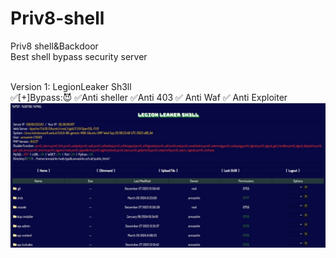 # Priv8-shell
Priv8 shell&amp;Backdoor<br>
Best shell bypass security server<br>
<br>

Version 1:
LegionLeaker Sh3ll<br>
✅[+]Bypass:😈
✅Anti sheller
✅Anti 403
✅ Anti Waf
✅ Anti Exploiter
<br>
<img alt="photo_2024-06-06_02-47-53.jpg" src="https://github.com/mrflw/Priv8-shell/blob/main/photo_2024-06-06_02-47-53.jpg?raw=true" data-hpc="true" class="Box-sc-g0xbh4-0 kzRgrI">



